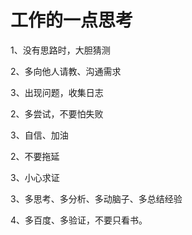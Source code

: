 # 工作的一点思考



1、没有思路时，大胆猜测

2、多向他人请教、沟通需求

3、出现问题，收集日志

2、多尝试，不要怕失败

3、自信、加油

2、不要拖延

3、小心求证

3、多思考、多分析、多动脑子、多总结经验

4、多百度、多验证，不要只看书。